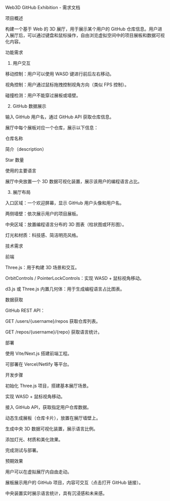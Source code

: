 Web3D GitHub Exhibition - 需求文档

项目概述

构建一个基于 Web 的 3D 展厅，用于展示某个用户的 GitHub 仓库信息。用户进入展厅后，可以通过键盘和鼠标操作，自由浏览虚拟空间中的项目展板和数据可视化内容。

功能需求

1. 用户交互

移动控制：用户可以使用 WASD 键进行前后左右移动。

视角控制：用户通过鼠标拖拽控制视角方向（类似 FPS 控制）。

碰撞检测：用户不能穿过展板或墙壁。

2. GitHub 数据展示

输入 GitHub 用户名，通过 GitHub API 获取仓库信息。

展厅中每个展板对应一个仓库，展示以下信息：

仓库名称

简介（description）

Star 数量

使用的主要语言

展厅中央放置一个 3D 数据可视化装置，展示该用户的编程语言占比。

3. 展厅布局

入口区域：一个欢迎屏幕，显示 GitHub 用户头像和用户名。

两侧墙壁：依次展示用户的项目展板。

中央区域：放置编程语言分布的 3D 图表（柱状图或环形图）。

灯光和材质：科技感、简洁明亮风格。

技术需求

前端

Three.js：用于构建 3D 场景和交互。

OrbitControls / PointerLockControls：实现 WASD + 鼠标视角移动。

d3.js 或 Three.js 内置几何体：用于生成编程语言占比图表。

数据获取

GitHub REST API：

GET /users/{username}/repos 获取仓库列表。

GET /repos/{username}/{repo} 获取语言统计。

部署

使用 Vite/Next.js 搭建前端工程。

可部署在 Vercel/Netlify 等平台。

开发步骤

初始化 Three.js 项目，搭建基本展厅场景。

实现 WASD + 鼠标视角移动。

接入 GitHub API，获取指定用户仓库数据。

动态生成展板（仓库卡片），放置在展厅墙壁上。

生成中央 3D 数据可视化装置，展示语言比例。

添加灯光、材质和美化效果。

完成测试与部署。

预期效果

用户可以在虚拟展厅内自由走动。

展板展示用户的 GitHub 项目，内容可交互（点击打开 GitHub 链接）。

中央装置实时展示语言统计，具有沉浸感和未来感。

